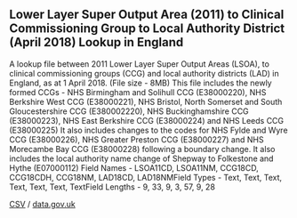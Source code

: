 ## Lower Layer Super Output Area (2011) to Clinical Commissioning Group to Local Authority District (April 2018) Lookup in England

A lookup file between 2011 Lower Layer Super Output Areas (LSOA), to clinical commissioning groups (CCG) and local authority districts (LAD) in England, as at 1 April 2018.  (File size - 8MB) This file includes the newly formed CCGs - NHS Birmingham and Solihull CCG (E38000220), NHS Berkshire West CCG (E38000221), NHS Bristol, North Somerset and South Gloucestershire CCG (E380002220), NHS Buckinghamshire CCG (E38000223), NHS East Berkshire CCG (E38000224) and NHS Leeds CCG (E38000225)
It also includes changes to the codes for NHS Fylde and Wyre CCG (E38000226), NHS Greater Preston CCG (E38000227) and NHS Morecambe Bay CCG (E38000228) following a boundary change.
It also includes the local authority name change of Shepway to Folkestone and Hythe (E07000112) Field Names - LSOA11CD, LSOA11NM, CCG18CD, CCG18CDH, CCG18NM, LAD18CD, LAD18NMField Types - Text, Text, Text, Text, Text, Text, TextField Lengths - 9, 33, 9, 3, 57, 9, 28

[CSV](../csv/216.csv) / [data.gov.uk](https://data.gov.uk/dataset/f043b015-04a7-44d0-8c77-f725c200f058/lower-layer-super-output-area-2011-to-clinical-commissioning-group-to-local-authority-district-april-2018-lookup-in-england)

